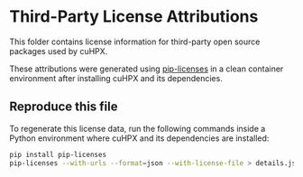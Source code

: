 # Third-Party License Attributions

This folder contains license information for third-party open source packages
used by cuHPX.

These attributions were generated using
[pip-licenses](https://pypi.org/project/pip-licenses/) in a clean container
environment after installing cuHPX and its dependencies.

## Reproduce this file

To regenerate this license data, run the following commands inside a Python
environment where cuHPX and its dependencies are installed:

```bash
pip install pip-licenses
pip-licenses --with-urls --format=json --with-license-file > details.json
```
